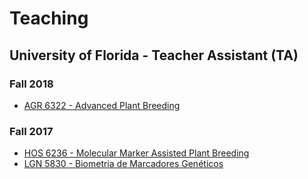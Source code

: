 # Teaching

## University of Florida - Teacher Assistant (TA)

### Fall 2018

- [AGR 6322 - Advanced Plant Breeding](class/ad_plant/index.html)

### Fall 2017

- [HOS 6236 - Molecular Marker Assisted Plant Breeding](https://hos6236.github.io/) 
- [LGN 5830 - Biometria de Marcadores Genéticos](http://augustogarcia.me/Biometria-de-Marcadores/)



